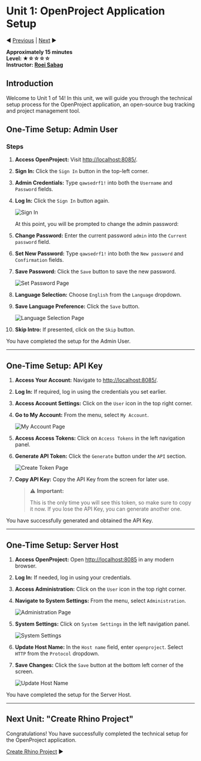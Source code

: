 # Unit 1: OpenProject Application Setup

:arrow_backward: [Previous](./00.Module.md) | [Next](./02.CreateRhinoProject.md) :arrow_forward:

**Approximately 15 minutes**  
**Level: ★☆☆☆☆**  
**Instructor: [Roei Sabag](https://www.linkedin.com/in/roei-sabag-247aa18/)**

## Introduction

Welcome to Unit 1 of 14! In this unit, we will guide you through the technical setup process for the OpenProject application, an open-source bug tracking and project management tool.

## One-Time Setup: Admin User

### Steps

1. **Access OpenProject:** Visit [http://localhost:8085/](http://localhost:8085/).

2. **Sign In:** Click the `Sign In` button in the top-left corner.

3. **Admin Credentials:** Type `qawsedrf1!` into both the `Username` and `Password` fields.

4. **Log In:** Click the `Sign In` button again.

   ![Sign In](./Images/m01u01_1.png)

   At this point, you will be prompted to change the admin password:

5. **Change Password:** Enter the current password `admin` into the `Current password` field.

6. **Set New Password:** Type `qawsedrf1!` into both the `New password` and `Confirmation` fields.

7. **Save Password:** Click the `Save` button to save the new password.

   ![Set Password Page](./Images/m01u01_2.png)

8. **Language Selection:** Choose `English` from the `Language` dropdown.

9. **Save Language Preference:** Click the `Save` button.

   ![Language Selection Page](./Images/m01u01_3.png)

10. **Skip Intro:** If presented, click on the `Skip` button.

You have completed the setup for the Admin User.

---

## One-Time Setup: API Key

1. **Access Your Account:** Navigate to [http://localhost:8085/](http://localhost:8085/).

2. **Log In:** If required, log in using the credentials you set earlier.

3. **Access Account Settings:** Click on the `User` icon in the top right corner.

4. **Go to My Account:** From the menu, select `My Account`.

   ![My Account Page](./Images/m01u01_5.png)

5. **Access Access Tokens:** Click on `Access Tokens` in the left navigation panel.

6. **Generate API Token:** Click the `Generate` button under the `API` section.

   ![Create Token Page](./Images/m01u01_6.png)

7. **Copy API Key:** Copy the API Key from the screen for later use.

   > :warning: **Important:**
   >
   > This is the only time you will see this token, so make sure to copy it now. If you lose the API Key, you can generate another one.

You have successfully generated and obtained the API Key.

---

## One-Time Setup: Server Host

1. **Access OpenProject:** Open [http://localhost:8085](http://localhost:8085) in any modern browser.

2. **Log In:** If needed, log in using your credentials.

3. **Access Administration:** Click on the `User` icon in the top right corner.

4. **Navigate to System Settings:** From the menu, select `Administration`.

   ![Administration Page](./Images/m01u01_7.png)

5. **System Settings:** Click on `System Settings` in the left navigation panel.

   ![System Settings](./Images/m01u01_8.png)

6. **Update Host Name:** In the `Host name` field, enter `openproject`. Select `HTTP` from the `Protocol` dropdown.

7. **Save Changes:** Click the `Save` button at the bottom left corner of the screen.

   ![Update Host Name](./Images/m01u01_9.png)

You have completed the setup for the Server Host.

---

## Next Unit: "Create Rhino Project"

Congratulations! You have successfully completed the technical setup for the OpenProject application.

[Create Rhino Project](./02.CreateRhinoProject.md) :arrow_forward:
